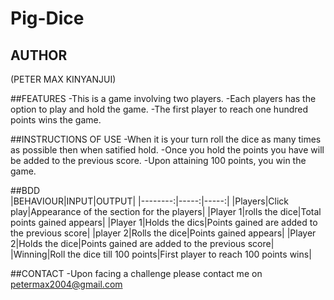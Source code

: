 # Pig-Dice

## AUTHOR
(PETER MAX KINYANJUI)

##FEATURES
-This is a game involving two players.
-Each players has the option to play and hold the game.
-The first player to reach one hundred points wins the game.

##INSTRUCTIONS OF USE
-When it is your turn roll the dice as many times as possible then when satified hold.
-Once you hold the points you have will be added to the previous score.
-Upon attaining 100 points, you win the game.

##BDD  
|BEHAVIOUR|INPUT|OUTPUT|
|--------:|-----:|-----:|
|Players|Click play|Appearance of the section for the players|
|Player 1|rolls the dice|Total points gained appears|
|Player 1|Holds the dics|Points gained are added to the previous score|
|player 2|Rolls the dice|Points gained appears|
|Player 2|Holds the dice|Points gained are added to the previous score|
|Winning|Roll the dice till 100 points|First player to reach 100 points wins|
  
  
 ##CONTACT
 -Upon facing a challenge please contact me on petermax2004@gmail.com
